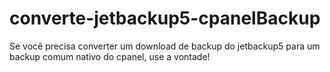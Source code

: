 # converte-jetbackup5-cpanelBackup

Se você precisa converter um download de backup do jetbackup5 para um backup comum nativo do cpanel, use a vontade!
